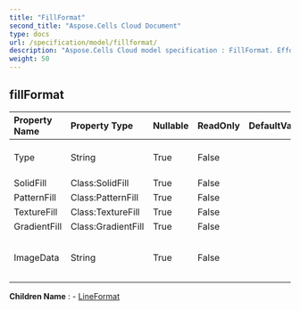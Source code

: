 ```yaml
---
title: "FillFormat"
second_title: "Aspose.Cells Cloud Document"
type: docs
url: /specification/model/fillformat/
description: "Aspose.Cells Cloud model specification : FillFormat. Effortlessly handle Excel and other spreadsheet documents with features like opening, generating, editing, splitting, merging, comparing, and converting."
weight: 50
---
```


## **fillFormat**

 

| Property Name | Property Type | Nullable |  ReadOnly | DefaultValue | Description | 
| :- | :- | :- |:- |  :- | :- |
| Type | String | True |  False |  | Gets and sets the fill type.  |  
| SolidFill | Class:SolidFill | True |  False |  | Gets  object.  |  
| PatternFill | Class:PatternFill | True |  False |  | Gets  object.  |  
| TextureFill | Class:TextureFill | True |  False |  | Gets  object.  |  
| GradientFill | Class:GradientFill | True |  False |  | Gets  object.  |  
| ImageData | String | True |  False |  | Gets and sets the picture image data.  |  

**Children Name** : 
	-  [LineFormat](lineformat) 
